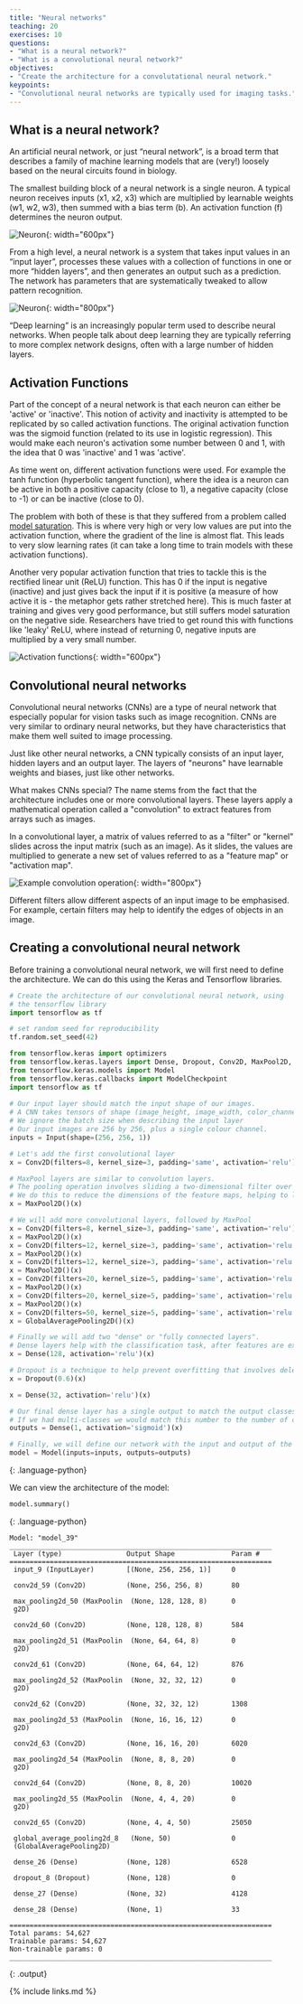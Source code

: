 ```yaml
---
title: "Neural networks"
teaching: 20
exercises: 10
questions:
- "What is a neural network?"
- "What is a convolutional neural network?"
objectives:
- "Create the architecture for a convolutational neural network."
keypoints:
- "Convolutional neural networks are typically used for imaging tasks."
---
```


## What is a neural network?

An artificial neural network, or just “neural network”, is a broad term that describes a family of machine learning models that are (very!) loosely based on the neural circuits found in biology.

The smallest building block of a neural network is a single neuron. A typical neuron receives inputs (x1, x2, x3) which are multiplied by learnable weights (w1, w2, w3), then summed with a bias term (b). An activation function (f) determines the neuron output.

![Neuron](../fig/neuron.png){: width="600px"}

From a high level, a neural network is a system that takes input values in an “input layer”, processes these values with a collection of functions in one or more “hidden layers”, and then generates an output such as a prediction. The network has parameters that are systematically tweaked to allow pattern recognition.

![Neuron](../fig/simple_neural_network.png){: width="800px"}

“Deep learning” is an increasingly popular term used to describe neural networks. When people talk about deep learning they are typically referring to more complex network designs, often with a large number of hidden layers.

## Activation Functions

Part of the concept of a neural network is that each neuron can either be 'active' or 'inactive'. This notion of activity and inactivity is attempted to be replicated by so called activation functions. The original activation function was the sigmoid function (related to its use in logistic regression). This would make each neuron's activation some number between 0 and 1, with the idea that 0 was 'inactive' and 1 was 'active'.

As time went on, different activation functions were used. For example the tanh function (hyperbolic tangent function), where the idea is a neuron can be active in both a positive capacity (close to 1), a negative capacity (close to -1) or can be inactive (close to 0).

The problem with both of these is that they suffered from a problem called [model saturation](http://vigir.missouri.edu/~gdesouza/Research/Conference_CDs/IEEE_SSCI_2015/data/7560b423.pdf). This is where very high or very low values are put into the activation function, where the gradient of the line is almost flat. This leads to very slow learning rates (it can take a long time to train models with these activation functions).

Another very popular activation function that tries to tackle this is the rectified linear unit (ReLU) function. This has 0 if the input is negative (inactive) and just gives back the input if it is positive (a measure of how active it is - the metaphor gets rather stretched here). This is much faster at training and gives very good performance, but still suffers model saturation on the negative side. Researchers have tried to get round this with functions like 'leaky' ReLU, where instead of returning 0, negative inputs are multiplied by a very small number.

![Activation functions](../fig/ActivationFunctions.png){: width="600px"}

## Convolutional neural networks

Convolutional neural networks (CNNs) are a type of neural network that especially popular for vision tasks such as image recognition. CNNs are very similar to ordinary neural networks, but they have characteristics that make them well suited to image processing.

Just like other neural networks, a CNN typically consists of an input layer, hidden layers and an output layer. The layers of "neurons" have learnable weights and biases, just like other networks.

What makes CNNs special? The name stems from the fact that the architecture includes one or more convolutional layers. These layers apply a mathematical operation called a "convolution" to extract features from arrays such as images.

In a convolutional layer, a matrix of values referred to as a "filter" or "kernel" slides across the input matrix (such as an image). As it slides, the values are multiplied to generate a new set of values referred to as a "feature map" or "activation map".

![Example convolution operation](../fig/placeholder.png){: width="800px"}

Different filters allow different aspects of an input image to be emphasised. For example, certain filters may help to identify the edges of objects in an image.

## Creating a convolutional neural network

Before training a convolutional neural network, we will first need to define the architecture. We can do this using the Keras and Tensorflow libraries.

```python
# Create the architecture of our convolutional neural network, using
# the tensorflow library
import tensorflow as tf

# set random seed for reproducibility
tf.random.set_seed(42)

from tensorflow.keras import optimizers
from tensorflow.keras.layers import Dense, Dropout, Conv2D, MaxPool2D, Input, add, GlobalAveragePooling2D
from tensorflow.keras.models import Model
from tensorflow.keras.callbacks import ModelCheckpoint
import tensorflow as tf
 
# Our input layer should match the input shape of our images.
# A CNN takes tensors of shape (image_height, image_width, color_channels)
# We ignore the batch size when describing the input layer
# Our input images are 256 by 256, plus a single colour channel.
inputs = Input(shape=(256, 256, 1))

# Let's add the first convolutional layer
x = Conv2D(filters=8, kernel_size=3, padding='same', activation='relu')(inputs)

# MaxPool layers are similar to convolution layers. 
# The pooling operation involves sliding a two-dimensional filter over each channel of feature map and summarising the features.
# We do this to reduce the dimensions of the feature maps, helping to limit the amount of computation done by the network.
x = MaxPool2D()(x)

# We will add more convolutional layers, followed by MaxPool
x = Conv2D(filters=8, kernel_size=3, padding='same', activation='relu')(x)
x = MaxPool2D()(x)
x = Conv2D(filters=12, kernel_size=3, padding='same', activation='relu')(x)
x = MaxPool2D()(x)
x = Conv2D(filters=12, kernel_size=3, padding='same', activation='relu')(x)
x = MaxPool2D()(x)
x = Conv2D(filters=20, kernel_size=5, padding='same', activation='relu')(x)
x = MaxPool2D()(x)
x = Conv2D(filters=20, kernel_size=5, padding='same', activation='relu')(x)
x = MaxPool2D()(x)
x = Conv2D(filters=50, kernel_size=5, padding='same', activation='relu')(x)
x = GlobalAveragePooling2D()(x)

# Finally we will add two "dense" or "fully connected layers".
# Dense layers help with the classification task, after features are extracted.
x = Dense(128, activation='relu')(x)

# Dropout is a technique to help prevent overfitting that involves deleting neurons.
x = Dropout(0.6)(x)

x = Dense(32, activation='relu')(x)

# Our final dense layer has a single output to match the output classes.
# If we had multi-classes we would match this number to the number of classes.
outputs = Dense(1, activation='sigmoid')(x)

# Finally, we will define our network with the input and output of the network
model = Model(inputs=inputs, outputs=outputs)
```
{: .language-python}

We can view the architecture of the model:

```python
model.summary()
```
{: .language-python}

```
Model: "model_39"
_________________________________________________________________
 Layer (type)                Output Shape              Param #   
=================================================================
 input_9 (InputLayer)        [(None, 256, 256, 1)]     0         
                                                                 
 conv2d_59 (Conv2D)          (None, 256, 256, 8)       80        
                                                                 
 max_pooling2d_50 (MaxPoolin  (None, 128, 128, 8)      0         
 g2D)                                                            
                                                                 
 conv2d_60 (Conv2D)          (None, 128, 128, 8)       584       
                                                                 
 max_pooling2d_51 (MaxPoolin  (None, 64, 64, 8)        0         
 g2D)                                                            
                                                                 
 conv2d_61 (Conv2D)          (None, 64, 64, 12)        876       
                                                                 
 max_pooling2d_52 (MaxPoolin  (None, 32, 32, 12)       0         
 g2D)                                                            
                                                                 
 conv2d_62 (Conv2D)          (None, 32, 32, 12)        1308      
                                                                 
 max_pooling2d_53 (MaxPoolin  (None, 16, 16, 12)       0         
 g2D)                                                            
                                                                 
 conv2d_63 (Conv2D)          (None, 16, 16, 20)        6020      
                                                                 
 max_pooling2d_54 (MaxPoolin  (None, 8, 8, 20)         0         
 g2D)                                                            
                                                                 
 conv2d_64 (Conv2D)          (None, 8, 8, 20)          10020     
                                                                 
 max_pooling2d_55 (MaxPoolin  (None, 4, 4, 20)         0         
 g2D)                                                            
                                                                 
 conv2d_65 (Conv2D)          (None, 4, 4, 50)          25050     
                                                                 
 global_average_pooling2d_8   (None, 50)               0         
 (GlobalAveragePooling2D)                                        
                                                                 
 dense_26 (Dense)            (None, 128)               6528      
                                                                 
 dropout_8 (Dropout)         (None, 128)               0         
                                                                 
 dense_27 (Dense)            (None, 32)                4128      
                                                                 
 dense_28 (Dense)            (None, 1)                 33        
                                                                 
=================================================================
Total params: 54,627
Trainable params: 54,627
Non-trainable params: 0
_________________________________________________________________
```
{: .output}

{% include links.md %}
 



